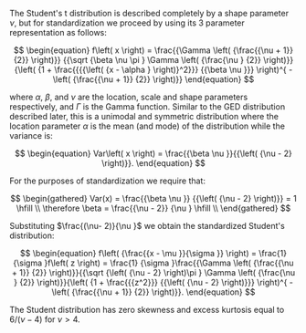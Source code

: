 The Student's t distribution is described completely by a shape parameter $\nu$, but 
for standardization we proceed by using its 3 parameter representation as follows:

$$
\begin{equation}
f\left( x \right) = \frac{{\Gamma \left( {\frac{{\nu  + 1}}
{2}} \right)}}
{{\sqrt {\beta \nu \pi } \Gamma \left( {\frac{\nu }
{2}} \right)}}{\left( {1 + \frac{{{{\left( {x - \alpha } \right)}^2}}}
{{\beta \nu }}} \right)^{ - \left( {\frac{{\nu  + 1}}
{2}} \right)}}
\end{equation}
$$

where $\alpha$, $\beta$, and $\nu$ are the location, scale and shape parameters respectively, and $\Gamma$ is the Gamma function. Similar to
the GED distribution described later, this is a unimodal and symmetric distribution
where the location parameter $\alpha$ is the mean (and mode) of the distribution
while the variance is:

$$
\begin{equation}
Var\left( x \right) = \frac{{\beta \nu }}{{\left( {\nu  - 2} \right)}}.
\end{equation}
$$

For the purposes of standardization we require that:

$$
\begin{gathered}
  Var(x) = \frac{{\beta \nu }}
{{\left( {\nu  - 2} \right)}} = 1 \hfill \\
  \therefore \beta  = \frac{{\nu  - 2}}
{\nu } \hfill \\
\end{gathered}
$$

Substituting $\frac{(\nu- 2)}{\nu }$ we obtain the standardized Student's distribution:

$$
\begin{equation}
f\left( {\frac{{x - \mu }}{\sigma }} \right) = \frac{1}
{\sigma }f\left( z \right) = \frac{1}
{\sigma }\frac{{\Gamma \left( {\frac{{\nu  + 1}}
{2}} \right)}}{{\sqrt {\left( {\nu  - 2} \right)\pi } \Gamma \left( {\frac{\nu }
{2}} \right)}}{\left( {1 + \frac{{{z^2}}}
{{\left( {\nu  - 2} \right)}}} \right)^{ - \left( {\frac{{\nu  + 1}}
{2}} \right)}}.
\end{equation}
$$

The Student distribution has zero skewness and excess kurtosis equal to
$6/(\nu  - 4)$ for $\nu > 4$.
